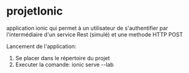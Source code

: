 # projetIonic
application ionic qui permet  à un utilisateur de s'authentifier par l'intermédiaire d'un service Rest (simulé) et une methode HTTP POST 

Lancement de l'application:
1. Se placer dans le répertoire du projet
2. Executer la comande: ionic serve --lab




